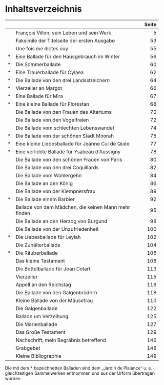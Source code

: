 # Inhaltsverzeichnis

|   |                                                      |  Seite |
|---|------------------------------------------------------|-------:|
|   | François Villon, sein Leben und sein Werk            |   5    |
|   | Faksimile der Titelseite der ersten Ausgabe          |  53    |
|   | Une fois me dictes ouy                               |  55    |
| * | Eine Ballade für den Hausgebrauch im Winter          |  56    |
| * | Die Sommerballade                                    |  60    |
| * | Eine Trauerballade für Cylaea                        |  62    |
| * | Die Ballade von den drei Landsstreichern             |  64    |
| * | Vierzeiler an Margot                                 |  66    |
| * | Eine Ballade für Mira                                |  67    |
| * | Eine kleine Ballade für Florestan                    |  68    |
|   | Die Ballade von den Frauen des Altertums             |  70    |
|   | Die Ballade von den Vogelfreien                      |  72    |
|   | Die Ballade vom schlechten Lebenswandel              |  74    |
| * | Die Ballade von der schönen Stadt Moorah             |  75    |
| * | Eine kleine Liebesballade für Jeanne Cul de Quée     |  77    |
| * | Eine verliebte Ballade für Ysabeau d'Aussigny        |  78    |
|   | Die Ballade von den schönen Frauen von Paris         |  80    |
|   | Die Ballade von den drei Coquillards                 |  82    |
|   | Die Ballade vom Wohlergehn                           |  84    |
|   | Die Ballade an den König                             |  86    |
|   | Die Ballade von der Klempnersfrau                    |  89    |
| * | Die Ballade einem Barbier                            |  92    |
|   | Ballade von dem Mädchen, die keinen Mann mehr finden |  95    |
|   | Die Ballade an den Herzog von Burgund                |  98    |
|   | Die Ballade von der Unzufriedenheit                  | 100    |
| * | Die Liebesballade für Leylah                         | 102    |
|   | Die Zuhälterballade                                  | 104    |
| * | Die Räuberballade                                    | 106    |
|   | Das kleine Testament                                 | 108    |
|   | Die Bettelballade für Jean Cotart                    | 113    |
|   | Vierzeiler                                           | 115    |
|   | Appell an den Reichstag                              | 116    |
|   | Die Ballade von den Galgenbrüdern                    | 118    |
|   | Kleine Ballade von der Mäusefrau                     | 110    |
|   | Die Galgenballade                                    | 122    |
|   | Ballade um Verzeihung                                | 125    |
|   | Die Marienballade                                    | 127    |
|   | Das Große Testament                                  | 129    |
|   | Nachschrift, mein Begräbnis betreffend               | 146    |
|   | Grabgebet                                            | 148    |
|   | Kleine Bibliographie                                 | 149    |

Die mit dem * bezeichnetten Balladen sind dem „Jardin de Plaiance“ u. a. gleichzeitigen Sammelwerken entnommen und aus der Urform übertragen worden.
